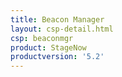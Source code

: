```yaml
---
title: Beacon Manager
layout: csp-detail.html
csp: beaconmgr
product: StageNow
productversion: '5.2'
---
```







